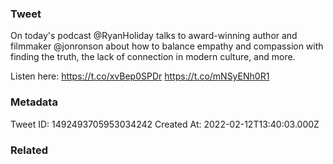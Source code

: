 ### Tweet
On today's podcast @RyanHoliday talks to award-winning author and filmmaker @jonronson about how to balance empathy and compassion with finding the truth, the lack of connection in modern culture, and more. 

Listen here: https://t.co/xvBep0SPDr https://t.co/mNSyENh0R1

### Metadata
Tweet ID: 1492493705953034242
Created At: 2022-02-12T13:40:03.000Z

### Related

